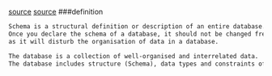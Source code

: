[source](https://techdifferences.com/difference-between-schema-and-database.html)
[source](https://www.geeksforgeeks.org/difference-between-schema-and-database/)
###definition

```html
Schema is a structural definition or description of an entire database.
Once you declare the schema of a database, it should not be changed frequently
as it will disturb the organisation of data in a database.
```

```html
The database is a collection of well-organised and interrelated data.
The database includes structure (Schema), data types and constraints of the data to be stored and the data i.e. facts or information about an object in consideration.
```